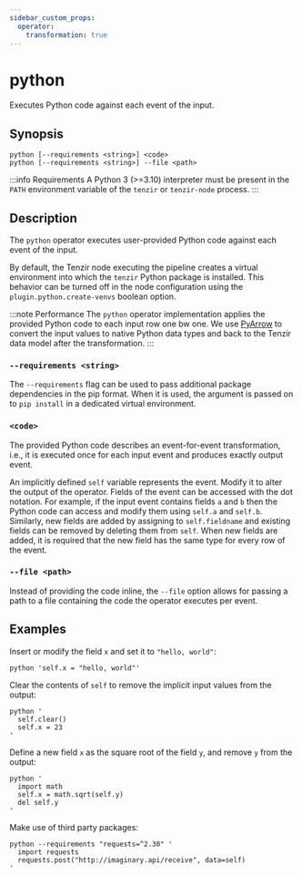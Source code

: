```yaml
---
sidebar_custom_props:
  operator:
    transformation: true
---
```


# python

Executes Python code against each event of the input.

## Synopsis

```
python [--requirements <string>] <code>
python [--requirements <string>] --file <path>
```

:::info Requirements
A Python 3 (>=3.10) interpreter must be present in the `PATH` environment
variable of the `tenzir` or `tenzir-node` process.
:::

## Description

The `python` operator executes user-provided Python code against each event of
the input.

By default, the Tenzir node executing the pipeline creates a virtual environment
into which the `tenzir` Python package is installed. This behavior can be turned
off in the node configuration using the `plugin.python.create-venvs` boolean
option.

:::note Performance
The `python` operator implementation applies the provided Python code to each
input row one bw one. We use
[PyArrow](https://arrow.apache.org/docs/python/index.html) to convert the input
values to native Python data types and back to the Tenzir data model after the
transformation.
:::

### `--requirements <string>`

The `--requirements` flag can be used to pass additional package dependencies in
the pip format. When it is used, the argument is passed on to `pip install` in a
dedicated virtual environment.

### `<code>`

The provided Python code describes an event-for-event transformation, i.e., it
is executed once for each input event and produces exactly output event.

An implicitly defined `self` variable represents the event. Modify it to alter
the output of the operator. Fields of the event can be accessed with the dot
notation. For example, if the input event contains fields `a` and `b` then the
Python code can access and modify them using `self.a` and `self.b`. Similarly,
new fields are added by assigning to `self.fieldname` and existing fields can be
removed by deleting them from `self`. When new fields are added, it is required
that the new field has the same type for every row of the event.

### `--file <path>`

Instead of providing the code inline, the `--file` option allows for passing
a path to a file containing the code the operator executes per event.

## Examples

Insert or modify the field `x` and set it to `"hello, world"`:

```
python 'self.x = "hello, world"'
```

Clear the contents of `self` to remove the implicit input values from the
output:

```
python '
  self.clear()
  self.x = 23
'
```

Define a new field `x` as the square root of the field `y`, and remove `y` from
the output:

```
python '
  import math
  self.x = math.sqrt(self.y)
  del self.y
'
```

Make use of third party packages:

```
python --requirements "requests=^2.30" '
  import requests
  requests.post("http://imaginary.api/receive", data=self)
'
```
